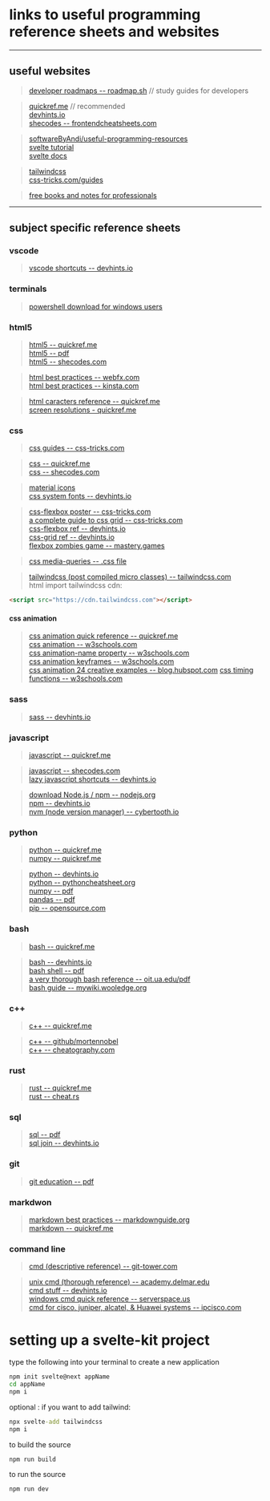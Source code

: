 # links to useful programming reference sheets and websites

___

## useful websites  
>[developer roadmaps -- roadmap.sh](https://roadmap.sh/roadmaps) // study guides for developers

>[quickref.me](https://quickref.me/) // recommended  
[devhints.io](https://devhints.io/)  
[shecodes -- frontendcheatsheets.com](https://www.frontendcheatsheets.com/)  

>[softwareByAndi/useful-programming-resources](https://github.com/softwareByAndi/useful-programming-resources)  
[svelte tutorial](https://svelte.dev/tutorial/basics)  
[svelte docs](https://svelte.dev/docs)  

>[tailwindcss](https://tailwindcss.com/)  
[css-tricks.com/guides](https://css-tricks.com/guides/)

>[free books and notes for professionals](https://books.goalkicker.com/)
___

## subject specific reference sheets  

### vscode  
>[vscode shortcuts -- devhints.io](https://devhints.io/vscode)

### terminals  
>[powershell download for windows users](https://docs.microsoft.com/en-us/powershell/)

### html5  
>[html5 -- quickref.me](https://quickref.me/html)  
[html5 -- pdf](https://github.com/softwareByAndi/useful-programming-resources/blob/main/reference_sheets/html5.pdf)  
[html5 -- shecodes.com](https://www.frontendcheatsheets.com/html)  

>[html best practices -- webfx.com](https://www.webfx.com/blog/web-design/20-html-best-practices-you-should-follow/)  
[html best practices -- kinsta.com](https://kinsta.com/blog/html-best-practices/)  

>[html caracters reference -- quickref.me](https://quickref.me/html-char)  
[screen resolutions - quickref.me](https://quickref.me/resolutions)  

### css  
> [css guides -- css-tricks.com](https://css-tricks.com/guides/)  

>[css -- quickref.me](https://quickref.me/css)  
[css -- shecodes.com](https://www.frontendcheatsheets.com/css)  

>[material icons](https://fonts.google.com/icons?selected=Material+Icons)  
[css system fonts -- devhints.io](https://devhints.io/css-system-font-stack) 

> [css-flexbox poster -- css-tricks.com](https://css-tricks.com/wp-content/uploads/2022/02/css-flexbox-poster.png)  
[a complete guide to css grid -- css-tricks.com](https://css-tricks.com/snippets/css/complete-guide-grid/)  
[css-flexbox ref -- devhints.io](https://devhints.io/css-flexbox)  
[css-grid ref -- devhints.io](https://devhints.io/css-grid)  
[flexbox zombies game -- mastery.games](https://mastery.games/flexboxzombies/) 

>[css media-queries -- .css file](https://github.com/softwareByAndi/useful-programming-resources/blob/main/reference_sheets/css_media_queries.css)  

>[tailwindcss (post compiled micro classes) -- tailwindcss.com](https://tailwindcss.com/docs/flex)  
html import tailwindcss cdn:
``` html
<script src="https://cdn.tailwindcss.com"></script>
```

#### css animation
>[css animation quick reference -- quickref.me](https://quickref.me/css#css-animation)  
[css animation -- w3schools.com](https://www.w3schools.com/css/css3_animations.asp)  
[css animation-name property  -- w3schools.com](https://www.w3schools.com/cssref/css3_pr_animation-name.asp)  
[css animation keyframes -- w3schools.com](https://www.w3schools.com/cssref/css3_pr_animation-keyframes.asp)  
[css animation 24 creative examples -- blog.hubspot.com](https://blog.hubspot.com/website/css-animation-examples) 
[css timing functions -- w3schools.com](https://www.w3schools.com/CSSref/css3_pr_transition-timing-function.asp)  


### sass  
>[sass -- devhints.io](https://devhints.io/sass)  

### javascript  
>[javascript -- quickref.me](https://quickref.me/javascript)  

>[javascript -- shecodes.com](https://www.frontendcheatsheets.com/javascript)  
[lazy javascript shortcuts -- devhints.io](https://devhints.io/js-lazy)  

>[download Node.js / npm -- nodejs.org](https://nodejs.org/en/download/)  
[npm -- devhints.io](https://devhints.io/npm)  
[nvm (node version manager) -- cybertooth.io](https://cybertooth.io/blog/2017/07/13/nvm-cheat-sheet.html)  

### python  
>[python -- quickref.me](https://quickref.me/python)  
[numpy -- quickref.me](https://quickref.me/)  

>[python -- devhints.io](https://devhints.io/python)  
[python -- pythoncheatsheet.org](https://www.pythoncheatsheet.org/)  
[numpy -- pdf](http://datacamp-community-prod.s3.amazonaws.com/ba1fe95a-8b70-4d2f-95b0-bc954e9071b0)  
[pandas -- pdf](http://datacamp-community-prod.s3.amazonaws.com/f04456d7-8e61-482f-9cc9-da6f7f25fc9b)  
[pip -- opensource.com](https://opensource.com/sites/default/files/gated-content/cheat_sheet_pip.pdf)  

### bash  
>[bash -- quickref.me](https://quickref.me/bash)  

>[bash -- devhints.io](https://devhints.io/bash)  
[bash shell -- pdf](https://github.com/softwareByAndi/useful-programming-resources/blob/main/reference_sheets/bash_shell_quick_reference.pdf)  
[a very thorough bash reference -- oit.ua.edu/pdf](https://oit.ua.edu/wp-content/uploads/2020/12/Linux_bash_cheat_sheet-1.pdf)  
[bash guide -- mywiki.wooledge.org](http://mywiki.wooledge.org/BashGuide)  

### c++  
>[c++ -- quickref.me](https://quickref.me/cpp)  

>[c++ -- github/mortennobel](https://github.com/mortennobel/cpp-cheatsheet)  
[c++ -- cheatography.com](https://cheatography.com/technecure/cheat-sheets/c-cheatsheet/)  

### rust  
>[rust -- quickref.me](https://quickref.me/rust)  
[rust -- cheat.rs](https://cheats.rs/)  

### sql  
>[sql -- pdf](https://github.com/softwareByAndi/useful-programming-resources/blob/main/reference_sheets/sql.pdf)  
[sql join -- devhints.io](https://devhints.io/sql-join)  

### git  
>[git education -- pdf](https://github.com/softwareByAndi/useful-programming-resources/blob/main/reference_sheets/git_education.pdf)  

### markdwon  
>[markdown best practices -- markdownguide.org](https://www.markdownguide.org/basic-syntax/)  
[markdown -- quickref.me](https://quickref.me/markdown)

### command line  
>[cmd (descriptive reference) -- git-tower.com](https://www.git-tower.com/blog/command-line-cheat-sheet/)  

>[unix cmd (thorough reference) -- academy.delmar.edu](http://academy.delmar.edu/Courses/ITSC1358/eBooks/Unix%28CommandsCheatSheet%29.pdf)  
[cmd stuff -- devhints.io](https://devhints.io/command_line)  
[windows cmd quick reference -- serverspace.us](https://serverspace.us/support/help/windows-cmd-commands-cheat-sheet/)  
[cmd for cisco, juniper, alcatel, & Huawei systems -- ipcisco.com](https://ipcisco.com/wp-content/uploads/Cheat-Sheets/COMMAND-LINE-CHEAT-SHEETS-Cisco-Juniper-Alcatel-Huawei.pdf)  



# setting up a svelte-kit project

type the following into your terminal to create a new application
```cmd
npm init svelte@next appName
cd appName
npm i
```

optional : if you want to add tailwind:
```cmd
npx svelte-add tailwindcss
npm i
```

to build the source
```
npm run build
```

to run the source
```
npm run dev
```


